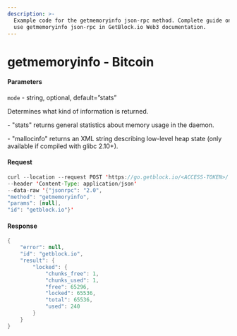 ```yaml
---
description: >-
  Example code for the getmemoryinfo json-rpc method. Сomplete guide on how to
  use getmemoryinfo json-rpc in GetBlock.io Web3 documentation.
---
```


# getmemoryinfo - Bitcoin

#### Parameters

`mode` - string, optional, default=”stats”

Determines what kind of information is returned.

\- "stats" returns general statistics about memory usage in the daemon.

\- "mallocinfo" returns an XML string describing low-level heap state (only available if compiled with glibc 2.10+).

#### Request

```java
curl --location --request POST 'https://go.getblock.io/<ACCESS-TOKEN>/' 
--header 'Content-Type: application/json' 
--data-raw '{"jsonrpc": "2.0",
"method": "getmemoryinfo",
"params": [null],
"id": "getblock.io"}'
```

#### Response

```java
{
    "error": null,
    "id": "getblock.io",
    "result": {
        "locked": {
            "chunks_free": 1,
            "chunks_used": 1,
            "free": 65296,
            "locked": 65536,
            "total": 65536,
            "used": 240
        }
    }
}
```
